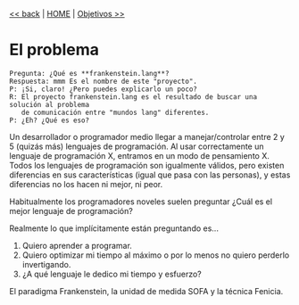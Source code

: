 
[<< back](origen.md) | [HOME](../README.md) | [Objetivos >>](objetivos.md)

# El problema

```
Pregunta: ¿Qué es **frankenstein.lang**?
Respuesta: mmm Es el nombre de este "proyecto".
P: ¡Si, claro! ¿Pero puedes explicarlo un poco?
R: El proyecto frankenstein.lang es el resultado de buscar una solución al problema
   de comunicación entre "mundos lang" diferentes.
P: ¿Eh? ¿Qué es eso?
```

Un desarrollador o programador medio llegar a manejar/controlar entre 2 y 5 (quizás más) lenguajes de programación. Al usar correctamente un lenguaje de programación X, entramos en un modo de pensamiento X.
Todos los lenguajes de programación son igualmente válidos, pero existen diferencias en sus características (igual que pasa con las personas), y estas diferencias no los hacen ni mejor, ni peor.

Habitualmente los programadores noveles suelen preguntar ¿Cuál es el mejor lenguaje de programación?

Realmente lo que implícitamente están preguntando es...
1. Quiero aprender a programar.
2. Quiero optimizar mi tiempo al máximo o por lo menos no quiero perderlo invertigando.
3. ¿A qué lenguaje le dedico mi tiempo y esfuerzo?


El paradigma Frankenstein, la unidad de medida SOFA y la técnica Fenicia.
